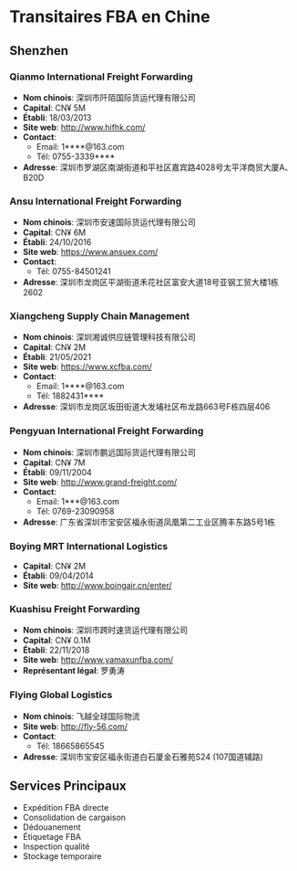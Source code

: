 # Transitaires FBA en Chine

## Shenzhen

### Qianmo International Freight Forwarding
- **Nom chinois**: 深圳市阡陌国际货运代理有限公司
- **Capital**: CN¥ 5M
- **Établi**: 18/03/2013
- **Site web**: http://www.hifhk.com/
- **Contact**: 
  * Email: 1****@163.com
  * Tél: 0755-3339****
- **Adresse**: 深圳市罗湖区南湖街道和平社区嘉宾路4028号太平洋商贸大厦A、B20D

### Ansu International Freight Forwarding
- **Nom chinois**: 深圳市安速国际货运代理有限公司
- **Capital**: CN¥ 6M
- **Établi**: 24/10/2016
- **Site web**: https://www.ansuex.com/
- **Contact**: 
  * Tél: 0755-84501241
- **Adresse**: 深圳市龙岗区平湖街道禾花社区富安大道18号亚钢工贸大楼1栋2602

### Xiangcheng Supply Chain Management
- **Nom chinois**: 深圳湘诚供应链管理科技有限公司
- **Capital**: CN¥ 2M
- **Établi**: 21/05/2021
- **Site web**: https://www.xcfba.com/
- **Contact**:
  * Email: 1****@163.com
  * Tél: 1882431****
- **Adresse**: 深圳市龙岗区坂田街道大发埔社区布龙路663号F栋四层406

### Pengyuan International Freight Forwarding
- **Nom chinois**: 深圳市鹏远国际货运代理有限公司
- **Capital**: CN¥ 7M
- **Établi**: 09/11/2004
- **Site web**: http://www.grand-freight.com/
- **Contact**:
  * Email: 1***@163.com
  * Tél: 0769-23090958
- **Adresse**: 广东省深圳市宝安区福永街道凤凰第二工业区腾丰东路5号1栋

### Boying MRT International Logistics
- **Capital**: CN¥ 2M
- **Établi**: 09/04/2014
- **Site web**: http://www.boingair.cn/enter/

### Kuashisu Freight Forwarding
- **Nom chinois**: 深圳市跨时速货运代理有限公司
- **Capital**: CN¥ 0.1M
- **Établi**: 22/11/2018
- **Site web**: http://www.yamaxunfba.com/
- **Représentant légal**: 罗勇涛

### Flying Global Logistics
- **Nom chinois**: 飞越全球国际物流
- **Site web**: http://fly-56.com/
- **Contact**:
  * Tél: 18665865545
- **Adresse**: 深圳市宝安区福永街道白石厦金石雅苑S24 (107国道辅路)

## Services Principaux
- Expédition FBA directe
- Consolidation de cargaison
- Dédouanement
- Étiquetage FBA
- Inspection qualité
- Stockage temporaire 